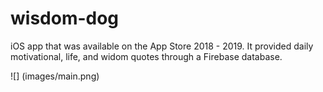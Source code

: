 # wisdom-dog
iOS app that was available on the App Store 2018 - 2019. It provided daily motivational, life, and widom quotes through a Firebase database.

![] (images/main.png)